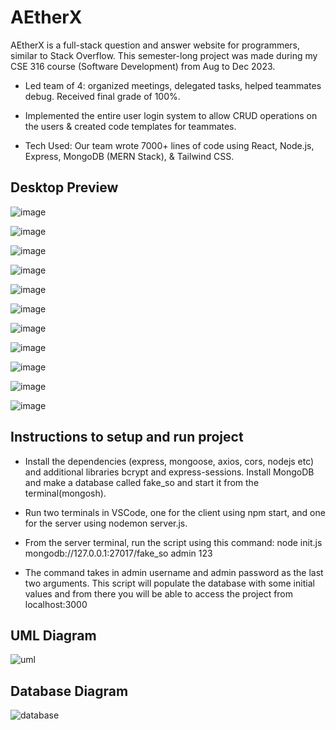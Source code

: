 # AEtherX

AEtherX is a full-stack question and answer website for programmers, similar to Stack Overflow. This semester-long project was made during my CSE 316 course (Software Development) from Aug to Dec 2023. 

* Led team of 4: organized meetings, delegated tasks, helped teammates debug. Received final grade of 100%.

* Implemented the entire user login system to allow CRUD operations on the users & created code templates for teammates.

* Tech Used: Our team wrote 7000+ lines of code using React, Node.js, Express, MongoDB (MERN Stack), & Tailwind CSS. 

## Desktop Preview

![image](https://github.com/Aadith2022/fakestack/assets/113648765/0cdf10e6-650b-4db8-8745-651130465d1e)

![image](https://github.com/Aadith2022/fakestack/assets/113648765/6bca90c6-35b3-474f-9751-aba3efcf9f72)

![image](https://github.com/Aadith2022/fakestack/assets/113648765/8bb96fa3-1a27-404b-87d0-79c1f2e77d36)

![image](https://github.com/Aadith2022/fakestack/assets/113648765/74b88cfe-7ca7-410e-887e-3d5483f84eea)

![image](https://github.com/Aadith2022/fakestack/assets/113648765/bed3009e-6f65-431c-8421-853010c19841)

![image](https://github.com/Aadith2022/fakestack/assets/113648765/3c59c855-ad10-4414-8f39-8c18660bc996)

![image](https://github.com/Aadith2022/fakestack/assets/113648765/5eb35dcd-5861-44f1-b489-96ad8393e261)

![image](https://github.com/Aadith2022/fakestack/assets/113648765/72810ac9-8d04-4b51-b4a4-9071dd5d78c6)

![image](https://github.com/Aadith2022/fakestack/assets/113648765/17ffbab0-00ed-49f7-a362-512a9eaac4e1)

![image](https://github.com/Aadith2022/fakestack/assets/113648765/d68efc54-062b-44ab-85fe-adc2d108011c)

![image](https://github.com/Aadith2022/fakestack/assets/113648765/3b7291d7-1c6a-4f90-a08c-6df23988cb80)

## Instructions to setup and run project
* Install the dependencies (express, mongoose, axios, cors, nodejs etc) and additional libraries bcrypt and express-sessions. Install MongoDB and make a database called fake_so and start it from the terminal(mongosh). 

* Run two terminals in VSCode, one for the client using npm start, and one for the server using nodemon server.js. 

* From the server terminal, run the script using this command: node init.js mongodb://127.0.0.1:27017/fake_so admin 123

* The command takes in admin username and admin password as the last two arguments. This script will populate the database with some initial values and from there you will be able to access the project from localhost:3000


## UML Diagram

![uml](https://github.com/Aadith2022/fakestack/assets/113648765/70baf4f8-dff6-49d9-90db-71d9729ef944)


## Database Diagram

![database](https://github.com/Aadith2022/fakestack/assets/113648765/56efdd0d-5b00-41f4-ab7d-aa7482c3b93e)
